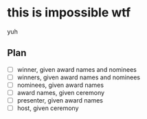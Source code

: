 # this is impossible wtf

yuh

## Plan

- [ ] winner, given award names and nominees
- [ ] winners, given award names and nominees
- [ ] nominees, given award names
- [ ] award names, given ceremony
- [ ] presenter, given award names
- [ ] host, given ceremony

